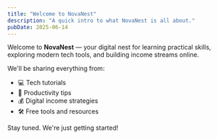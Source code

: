 ```yaml
---
title: "Welcome to NovaNest"
description: "A quick intro to what NovaNest is all about."
pubDate: 2025-06-14
---
```


Welcome to **NovaNest** — your digital nest for learning practical skills, exploring modern tech tools, and building income streams online.

We'll be sharing everything from:

- 💻 Tech tutorials  
- 🧠 Productivity tips  
- 💰 Digital income strategies  
- 🛠️ Free tools and resources  

Stay tuned. We're just getting started!
